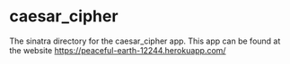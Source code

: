 # caesar_cipher
The sinatra directory for the caesar_cipher app.
This app can be found at the website https://peaceful-earth-12244.herokuapp.com/
